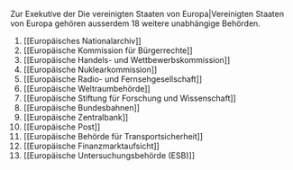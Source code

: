 
Zur Exekutive der Die vereinigten Staaten von Europa|Vereinigten Staaten von Europa gehören ausserdem 18 weitere unabhängige Behörden.
1. [[Europäisches Nationalarchiv]]
2. [[Europäische Kommission für Bürgerrechte]]
3. [[Europäische Handels- und Wettbewerbskommission]]
4. [[Europäische Nuklearkommission]]
5. [[Europäische Radio- und Fernsehgesellschaft]]
6. [[Europäische Weltraumbehörde]]
7. [[Europäische Stiftung für Forschung und Wissenschaft]]
8. [[Europäische Bundesbahnen]]
9.  [[Europäische Zentralbank]]
10. [[Europäische Post]]
11. [[Europäische Behörde für Transportsicherheit]]
12. [[Europäische Finanzmarktaufsicht]]
13. [[Europäische Untersuchungsbehörde (ESB)]]